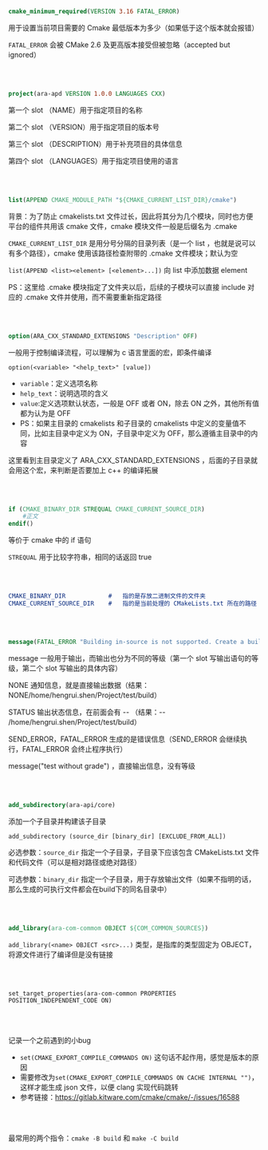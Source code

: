 ```cmake
cmake_minimum_required(VERSION 3.16 FATAL_ERROR)
```

用于设置当前项目需要的 Cmake 最低版本为多少（如果低于这个版本就会报错）

`FATAL_ERROR` 会被 CMake 2.6 及更高版本接受但被忽略（accepted but ignored）

<br/>

<br/>

```cmake
project(ara-apd VERSION 1.0.0 LANGUAGES CXX)
```

第一个 slot （NAME）用于指定项目的名称

第二个 slot （VERSION）用于指定项目的版本号

第三个 slot （DESCRIPTION）用于补充项目的具体信息

第四个 slot （LANGUAGES）用于指定项目使用的语言

<br/>

<br/>

```cmake
list(APPEND CMAKE_MODULE_PATH "${CMAKE_CURRENT_LIST_DIR}/cmake")
```

背景：为了防止 cmakelists.txt 文件过长，因此将其分为几个模块，同时也方便平台的组件共用该 cmake 文件，cmake 模块文件一般是后缀名为 .cmake

`CMAKE_CURRENT_LIST_DIR` 是用分号分隔的目录列表（是一个 list ，也就是说可以有多个路径），cmake 使用该路径检查附带的 .cmake 文件模块；默认为空

`list(APPEND <list><element> [<element>...])` 向 list 中添加数据 element

PS：这里给 .cmake 模块指定了文件夹以后，后续的子模块可以直接 include 对应的 .cmake 文件并使用，而不需要重新指定路径

<br/>

<br/>

```cmake
option(ARA_CXX_STANDARD_EXTENSIONS "Description" OFF)
```

一般用于控制编译流程，可以理解为 c 语言里面的宏，即条件编译

`option(<variable> "<help_text>" [value])`

- `variable`：定义选项名称
- `help_text`：说明选项的含义
- `value`:定义选项默认状态，一般是 OFF 或者 ON，除去 ON 之外，其他所有值都为认为是 OFF
- PS：如果主目录的 cmakelists 和子目录的 cmakelists 中定义的变量值不同，比如主目录中定义为 ON，子目录中定义为 OFF，那么遵循主目录中的内容

这里看到主目录定义了 ARA_CXX_STANDARD_EXTENSIONS ，后面的子目录就会用这个宏，来判断是否要加上 c++ 的编译拓展

<br/>

<br/>

```cmake
if (CMAKE_BINARY_DIR STREQUAL CMAKE_CURRENT_SOURCE_DIR)
	#正文 
endif()
```

等价于 cmake 中的 if 语句

`STREQUAL` 用于比较字符串，相同的话返回 true

<br/>

<br/>

```cmake
CMAKE_BINARY_DIR			#	指的是存放二进制文件的文件夹
CMAKE_CURRENT_SOURCE_DIR	#	指的是当前处理的 CMakeLists.txt 所在的路径
```

<br/>

<br/>

```cmake
message(FATAL_ERROR "Building in-source is not supported. Create a build dir and remove CMakeFiles and CMakeCache.txt")
```

message 一般用于输出，而输出也分为不同的等级（第一个 slot 写输出语句的等级，第二个 slot 写输出的具体内容）

NONE 通知信息，就是直接输出数据（结果： NONE/home/hengrui.shen/Project/test/build）

STATUS 输出状态信息，在前面会有 -- （结果：-- /home/hengrui.shen/Project/test/build）

SEND_ERROR，FATAL_ERROR 生成的是错误信息（SEND_ERROR 会继续执行，FATAL_ERROR 会终止程序执行）

message("test without grade") ，直接输出信息，没有等级

<br/>

<br/>

```cmake
add_subdirectory(ara-api/core)
```

添加一个子目录并构建该子目录

`add_subdirectory (source_dir [binary_dir] [EXCLUDE_FROM_ALL])`

必选参数：`source_dir` 指定一个子目录，子目录下应该包含 CMakeLists.txt 文件和代码文件（可以是相对路径或绝对路径）

可选参数：`binary_dir` 指定一个子目录，用于存放输出文件（如果不指明的话，那么生成的可执行文件都会在build下的同名目录中）

<br/>

<br/>

```cmake
add_library(ara-com-commom OBJECT ${COM_COMMON_SOURCES})
```

`add_library(<name> OBJECT <src>...)` 类型，是指库的类型固定为 OBJECT，将源文件进行了编译但是没有链接

<br/>

<br/>

`set_target_properties(ara-com-common PROPERTIES POSITION_INDEPENDENT_CODE ON)`

<br/>
<br/>

记录一个之前遇到的小bug

- `set(CMAKE_EXPORT_COMPILE_COMMANDS ON)` 这句话不起作用，感觉是版本的原因
- 需要修改为`set(CMAKE_EXPORT_COMPILE_COMMANDS ON CACHE INTERNAL "")`，这样才能生成 json 文件，以便 clang 实现代码跳转
- 参考链接：https://gitlab.kitware.com/cmake/cmake/-/issues/16588

<br/>

<br/>

最常用的两个指令：`cmake -B build` 和 `make -C build`
